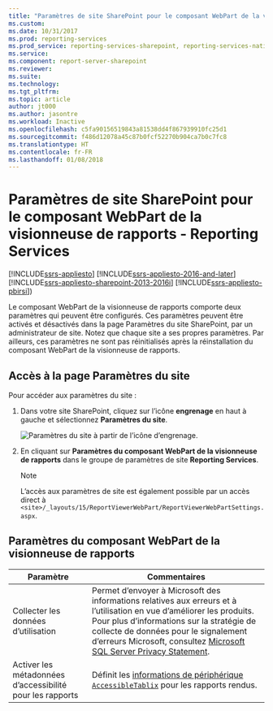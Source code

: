 ```yaml
---
title: "Paramètres de site SharePoint pour le composant WebPart de la visionneuse de rapports - SSRS | Microsoft Docs"
ms.custom: 
ms.date: 10/31/2017
ms.prod: reporting-services
ms.prod_service: reporting-services-sharepoint, reporting-services-native
ms.service: 
ms.component: report-server-sharepoint
ms.reviewer: 
ms.suite: 
ms.technology: 
ms.tgt_pltfrm: 
ms.topic: article
author: jt000
ms.author: jasontre
ms.workload: Inactive
ms.openlocfilehash: c5fa90156519843a81538dd4f867939910fc25d1
ms.sourcegitcommit: f486d12078a45c87b0fcf52270b904ca7b0c7fc8
ms.translationtype: HT
ms.contentlocale: fr-FR
ms.lasthandoff: 01/08/2018
---
```

# <a name="sharepoint-site-settings-for-the-report-viewer-web-part---reporting-services"></a>Paramètres de site SharePoint pour le composant WebPart de la visionneuse de rapports - Reporting Services

[!INCLUDE[ssrs-appliesto](../../includes/ssrs-appliesto.md)] [!INCLUDE[ssrs-appliesto-2016-and-later](../../includes/ssrs-appliesto-2016-and-later.md)] [!INCLUDE[ssrs-appliesto-sharepoint-2013-2016i](../../includes/ssrs-appliesto-sharepoint-2013-2016.md)] [!INCLUDE[ssrs-appliesto-pbirsi](../../includes/ssrs-appliesto-pbirs.md)])

Le composant WebPart de la visionneuse de rapports comporte deux paramètres qui peuvent être configurés. Ces paramètres peuvent être activés et désactivés dans la page Paramètres du site SharePoint, par un administrateur de site. Notez que chaque site a ses propres paramètres. Par ailleurs, ces paramètres ne sont pas réinitialisés après la réinstallation du composant WebPart de la visionneuse de rapports.

## <a name="accessing-the-site-settings-page"></a>Accès à la page Paramètres du site

Pour accéder aux paramètres du site :

1. Dans votre site SharePoint, cliquez sur l’icône **engrenage** en haut à gauche et sélectionnez **Paramètres du site**.

    ![Paramètres du site à partir de l’icône d’engrenage.](media/sharepoint-site-settings.png)

2. En cliquant sur **Paramètres du composant WebPart de la visionneuse de rapports** dans le groupe de paramètres de site **Reporting Services**.

    > [!NOTE]
    > L’accès aux paramètres de site est également possible par un accès direct à `<site>/_layouts/15/ReportViewerWebPart/ReportViewerWebPartSettings.aspx`.

## <a name="report-viewer-web-part-settings"></a>Paramètres du composant WebPart de la visionneuse de rapports

|Paramètre|Commentaires|  
|-------------|--------------|  
|Collecter les données d’utilisation|Permet d’envoyer à Microsoft des informations relatives aux erreurs et à l’utilisation en vue d’améliorer les produits. Pour plus d’informations sur la stratégie de collecte de données pour le signalement d’erreurs Microsoft, consultez [Microsoft SQL Server Privacy Statement](https://go.microsoft.com/fwlink/?linkid=860782&clcid=0x409).|  
|Activer les métadonnées d’accessibilité pour les rapports|Définit les [informations de périphérique `AccessibleTablix`](../html-device-information-settings.md) pour les rapports rendus.| 
